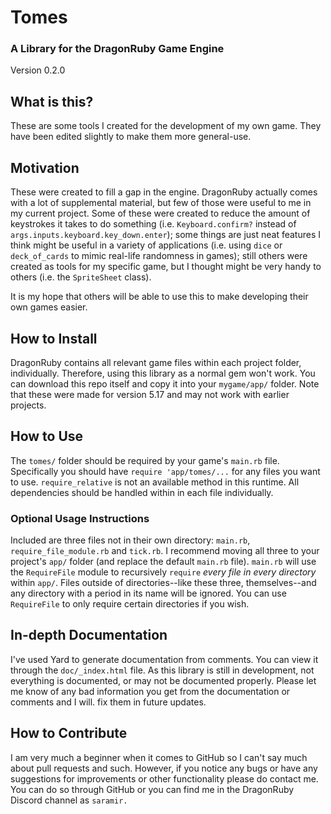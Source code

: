 # Tomes
### A Library for the DragonRuby Game Engine
Version 0.2.0

## What is this?
These are some tools I created for the development of my own game. They have been edited slightly to make them more general-use. 

## Motivation
These were created to fill a gap in the engine. DragonRuby actually comes with a lot of supplemental material, but few of those were useful to me in my current project. Some of these were created to reduce the amount of keystrokes it takes to do something (i.e. `Keyboard.confirm?` instead of `args.inputs.keyboard.key_down.enter`); some things are just neat features I think might be useful in a variety of applications (i.e. using `dice` or `deck_of_cards` to mimic real-life randomness in games); still others were created as tools for my specific game, but I thought might be very handy to others (i.e. the `SpriteSheet` class). 

It is my hope that others will be able to use this to make developing their own games easier.

## How to Install
DragonRuby contains all relevant game files within each project folder, individually. Therefore, using this library as a normal gem won't work. You can download this repo itself and copy it into your `mygame/app/` folder. Note that these were made for version 5.17 and may not work with earlier projects.

## How to Use
The `tomes/` folder should be required by your game's `main.rb` file. Specifically you should have `require 'app/tomes/...` for any files you want to use. `require_relative` is not an available method in this runtime. All dependencies should be handled within in each file individually. 

### Optional Usage Instructions
Included are three files not in their own directory: `main.rb`, `require_file_module.rb` and `tick.rb`. I recommend moving all three to your project's `app/` folder (and replace the default `main.rb` file). `main.rb` will use the `RequireFile` module to recursively `require` *every file in every directory* within `app/`. Files outside of directories--like these three, themselves--and any directory with a period in its name will be ignored. You can use `RequireFile` to only require certain directories if you wish.

## In-depth Documentation
I've used Yard to generate documentation from comments. You can view it through the `doc/_index.html` file. As this library is still in development, not everything is documented, or may not be documented properly. Please let me know of any bad information you get from the documentation or comments and I will. fix them in future updates. 

## How to Contribute
I am very much a beginner when it comes to GitHub so I can't say much about pull requests and such. However, if you notice any bugs or have any suggestions for improvements or other functionality please do contact me. You can do so through GitHub or you can find me in the DragonRuby Discord channel as `saramir.`